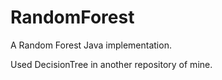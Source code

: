# RandomForest
A Random Forest Java implementation.

Used DecisionTree in another repository of mine.
